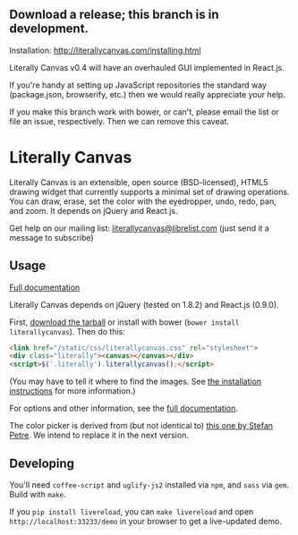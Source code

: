 Download a release; this branch is in development.
--------------------------------------------------

Installation: http://literallycanvas.com/installing.html

Literally Canvas v0.4 will have an overhauled GUI implemented in React.js.

If you're handy at setting up JavaScript repositories the standard way
(package.json, browserify, etc.) then we would really appreciate your help.

If you make this branch work with bower, or can't, please email the list or
file an issue, respectively. Then we can remove this caveat.

Literally Canvas
================

Literally Canvas is an extensible, open source (BSD-licensed), HTML5 drawing
widget that currently supports a minimal set of drawing operations. You can
draw, erase, set the color with the eyedropper, undo, redo, pan, and zoom. It
depends on jQuery and React.js.

Get help on our mailing list:
[literallycanvas@librelist.com](literallycanvas@librelist.com) (just send it a
message to subscribe)

Usage
-----

[Full documentation](http://literallycanvas.github.com)

Literally Canvas depends on jQuery (tested on 1.8.2) and React.js (0.9.0).

First, [download the tarball](https://github.com/literallycanvas/literallycanvas/archive/master.tar.gz)
or install with bower (`bower install literallycanvas`). Then do this:

```html
<link href="/static/css/literallycanvas.css" rel="stylesheet">
<div class="literally"><canvas></canvas></div>
<script>$('.literally').literallycanvas();</script>
```

(You may have to tell it where to find the images. See
[the installation instructions](http://literallycanvas.com/installing.html) for more information.)

For options and other information, see the [full documentation](http://literallycanvas.com).

The color picker is derived from (but not identical to) [this one by Stefan
Petre](http://www.eyecon.ro/bootstrap-colorpicker/). We intend to replace it in
the next version.

Developing
----------

You'll need `coffee-script` and `uglify-js2` installed via `npm`, and `sass`
via `gem`. Build with `make`.

If you `pip install livereload`, you can `make livereload` and open
`http://localhost:33233/demo` in your browser to get a live-updated demo.
